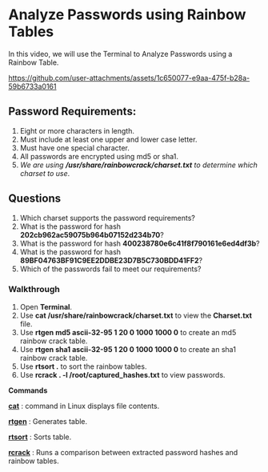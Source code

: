 # Analyze Passwords using Rainbow Tables

In this video, we will use the Terminal to Analyze Passwords using a Rainbow Table.



https://github.com/user-attachments/assets/1c650077-e9aa-475f-b28a-59b6733a0161



## Password Requirements:
1. Eight or more characters in length.
2. Must include at least one upper and lower case letter.
3. Must have one special character.
4. All passwords are encrypted using md5 or sha1.
5. *We are using **/usr/share/rainbowcrack/charset.txt** to determine which charset to use*.

## Questions
1. Which charset supports the password requirements?
2. What is the password for hash **202cb962ac59075b964b07152d234b70**?
3. What is the password for hash **400238780e6c41f8f790161e6ed4df3b**?
4. What is the password for hash **89BF04763BF91C9EE2DDBE23D7B5C730BDD41FF2**?
5. Which of the passwords fail to meet our requirements?

### Walkthrough

1. Open **Terminal**.
2. Use **cat /usr/share/rainbowcrack/charset.txt** to view the **Charset.txt** file.
3. Use **rtgen md5 ascii-32-95 1 20 0 1000 1000 0** to create an md5 rainbow crack table.
4. Use **rtgen sha1 ascii-32-95 1 20 0 1000 1000 0** to create an sha1 rainbow crack table.
5. Use **rtsort .** to sort the rainbow tables.
6. Use **rcrack . -l /root/captured_hashes.txt** to view passwords.

**Commands**

[**cat**](https://phoenixnap.com/kb/linux-cat-command)
: command in Linux displays file contents.

[**rtgen**](http://www.cs.csi.cuny.edu/~zhangx/papers/P_2018_Sarnoff_McMahon_Zhang.pdf)
: Generates table.

[**rtsort**](http://www.cs.csi.cuny.edu/~zhangx/papers/P_2018_Sarnoff_McMahon_Zhang.pdf)
: Sorts table.

[**rcrack**](http://www.cs.csi.cuny.edu/~zhangx/papers/P_2018_Sarnoff_McMahon_Zhang.pdf)
: Runs a comparison between extracted password hashes and rainbow tables.

